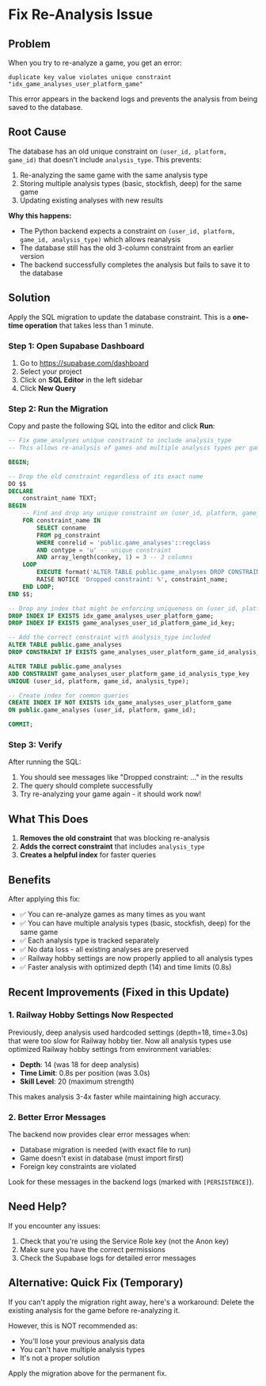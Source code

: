 # Fix Re-Analysis Issue

## Problem
When you try to re-analyze a game, you get an error:
```
duplicate key value violates unique constraint "idx_game_analyses_user_platform_game"
```

This error appears in the backend logs and prevents the analysis from being saved to the database.

## Root Cause
The database has an old unique constraint on `(user_id, platform, game_id)` that doesn't include `analysis_type`. This prevents:
1. Re-analyzing the same game with the same analysis type
2. Storing multiple analysis types (basic, stockfish, deep) for the same game
3. Updating existing analyses with new results

**Why this happens:**
- The Python backend expects a constraint on `(user_id, platform, game_id, analysis_type)` which allows reanalysis
- The database still has the old 3-column constraint from an earlier version
- The backend successfully completes the analysis but fails to save it to the database

## Solution
Apply the SQL migration to update the database constraint. This is a **one-time operation** that takes less than 1 minute.

### Step 1: Open Supabase Dashboard
1. Go to https://supabase.com/dashboard
2. Select your project
3. Click on **SQL Editor** in the left sidebar
4. Click **New Query**

### Step 2: Run the Migration
Copy and paste the following SQL into the editor and click **Run**:

```sql
-- Fix game_analyses unique constraint to include analysis_type
-- This allows re-analysis of games and multiple analysis types per game

BEGIN;

-- Drop the old constraint regardless of its exact name
DO $$
DECLARE
    constraint_name TEXT;
BEGIN
    -- Find and drop any unique constraint on (user_id, platform, game_id)
    FOR constraint_name IN 
        SELECT conname 
        FROM pg_constraint 
        WHERE conrelid = 'public.game_analyses'::regclass 
        AND contype = 'u' -- unique constraint
        AND array_length(conkey, 1) = 3 -- 3 columns
    LOOP
        EXECUTE format('ALTER TABLE public.game_analyses DROP CONSTRAINT IF EXISTS %I', constraint_name);
        RAISE NOTICE 'Dropped constraint: %', constraint_name;
    END LOOP;
END $$;

-- Drop any index that might be enforcing uniqueness on (user_id, platform, game_id)
DROP INDEX IF EXISTS idx_game_analyses_user_platform_game;
DROP INDEX IF EXISTS game_analyses_user_id_platform_game_id_key;

-- Add the correct constraint with analysis_type included
ALTER TABLE public.game_analyses 
DROP CONSTRAINT IF EXISTS game_analyses_user_platform_game_id_analysis_type_key;

ALTER TABLE public.game_analyses 
ADD CONSTRAINT game_analyses_user_platform_game_id_analysis_type_key 
UNIQUE (user_id, platform, game_id, analysis_type);

-- Create index for common queries
CREATE INDEX IF NOT EXISTS idx_game_analyses_user_platform_game 
ON public.game_analyses (user_id, platform, game_id);

COMMIT;
```

### Step 3: Verify
After running the SQL:
1. You should see messages like "Dropped constraint: ..." in the results
2. The query should complete successfully
3. Try re-analyzing your game again - it should work now!

## What This Does
1. **Removes the old constraint** that was blocking re-analysis
2. **Adds the correct constraint** that includes `analysis_type`
3. **Creates a helpful index** for faster queries

## Benefits
After applying this fix:
- ✅ You can re-analyze games as many times as you want
- ✅ You can have multiple analysis types (basic, stockfish, deep) for the same game
- ✅ Each analysis type is tracked separately
- ✅ No data loss - all existing analyses are preserved
- ✅ Railway hobby settings are now properly applied to all analysis types
- ✅ Faster analysis with optimized depth (14) and time limits (0.8s)

## Recent Improvements (Fixed in this Update)

### 1. Railway Hobby Settings Now Respected
Previously, deep analysis used hardcoded settings (depth=18, time=3.0s) that were too slow for Railway hobby tier. Now all analysis types use optimized Railway hobby settings from environment variables:
- **Depth**: 14 (was 18 for deep analysis)
- **Time Limit**: 0.8s per position (was 3.0s)
- **Skill Level**: 20 (maximum strength)

This makes analysis 3-4x faster while maintaining high accuracy.

### 2. Better Error Messages
The backend now provides clear error messages when:
- Database migration is needed (with exact file to run)
- Game doesn't exist in database (must import first)
- Foreign key constraints are violated

Look for these messages in the backend logs (marked with `[PERSISTENCE]`).

## Need Help?
If you encounter any issues:
1. Check that you're using the Service Role key (not the Anon key)
2. Make sure you have the correct permissions
3. Check the Supabase logs for detailed error messages

## Alternative: Quick Fix (Temporary)
If you can't apply the migration right away, here's a workaround:
Delete the existing analysis for the game before re-analyzing it.

However, this is NOT recommended as:
- You'll lose your previous analysis data
- You can't have multiple analysis types
- It's not a proper solution

Apply the migration above for the permanent fix.

